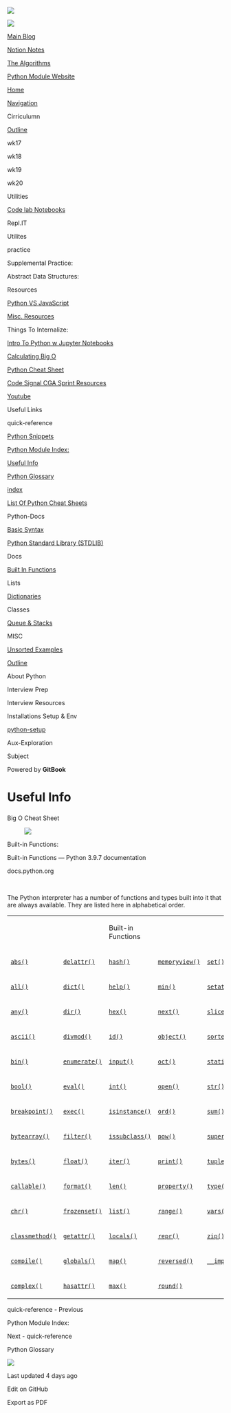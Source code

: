 <a href="../index.html" class="link-a079aa82--primary-53a25e66--logoLink-10d08504"></a>

<img src="https://gblobscdn.gitbook.com/spaces%2F-Mij72ebV4OjqJvBacMy%2Favatar-rectangle-1630798188535.png?alt=media" class="image-67b14f24--logo-35ac2404--small-5fbe8ad7" />

<a href="../index.html" class="link-a079aa82--primary-53a25e66--logoLink-10d08504"></a>

<img src="https://gblobscdn.gitbook.com/spaces%2F-Mij72ebV4OjqJvBacMy%2Favatar-rectangle-1630798188535.png?alt=media" class="image-67b14f24--logo-35ac2404--medium-5fbe8af6" />

<a href="https://bgoonz-blog.netlify.app/#gsc.tab=0" class="button-36063075--medium-6e2a217a--button-195c575e--linkButton-67c61496--links-282dde1f"><span class="text-4505230f--UIH400-4e41e82a--textContentFamily-49a318e1--text-8ee2c8b2"><span class="text-4505230f--UIH400-4e41e82a--textContentFamily-49a318e1">Main Blog</span></span></a>

<a href="https://www.notion.so/webdevhub42/Python-Data-Structures-Unit-1da9a5d55db844f4b62aff6fd2b4d1ce" class="button-36063075--medium-6e2a217a--button-195c575e--linkButton-67c61496--links-282dde1f"><span class="text-4505230f--UIH400-4e41e82a--textContentFamily-49a318e1--text-8ee2c8b2"><span class="text-4505230f--UIH400-4e41e82a--textContentFamily-49a318e1">Notion Notes</span></span></a>

<a href="https://bgoonz-branch-the-algos.vercel.app/" class="button-36063075--medium-6e2a217a--button-195c575e--linkButton-67c61496--links-282dde1f"><span class="text-4505230f--UIH400-4e41e82a--textContentFamily-49a318e1--text-8ee2c8b2"><span class="text-4505230f--UIH400-4e41e82a--textContentFamily-49a318e1">The Algorithms</span></span></a>

<a href="https://thealgorithms.netlify.app/#" class="button-36063075--medium-6e2a217a--button-195c575e--linkButton-67c61496--links-282dde1f"><span class="text-4505230f--UIH400-4e41e82a--textContentFamily-49a318e1--text-8ee2c8b2"><span class="text-4505230f--UIH400-4e41e82a--textContentFamily-49a318e1">Python Module Website</span></span></a>

<a href="../index.html" class="navButton-94f2579c--navButtonClickable-161b88ca"><span class="text-4505230f--UIH300-2063425d--textContentFamily-49a318e1--navButtonLabel-14a4968f">Home</span></a>

<a href="../navigation.html" class="navButton-94f2579c--navButtonClickable-161b88ca"><span class="text-4505230f--UIH300-2063425d--textContentFamily-49a318e1--navButtonLabel-14a4968f">Navigation</span></a>

<span class="text-4505230f--UIH300-2063425d--textContentFamily-49a318e1--navButtonLabel-14a4968f"><span class="text-4505230f--InfoH200-3a8a7a86--textContentFamily-49a318e1">Cirriculumn</span></span>

<a href="../cirriculumn/untitled.html" class="navButton-94f2579c--navButtonClickable-161b88ca"><span class="text-4505230f--UIH300-2063425d--textContentFamily-49a318e1--navButtonLabel-14a4968f">Outline</span></a>

<span class="text-4505230f--UIH300-2063425d--textContentFamily-49a318e1--navButtonLabel-14a4968f">wk17</span>

<span class="text-4505230f--UIH300-2063425d--textContentFamily-49a318e1--navButtonLabel-14a4968f">wk18</span>

<span class="text-4505230f--UIH300-2063425d--textContentFamily-49a318e1--navButtonLabel-14a4968f">wk19</span>

<span class="text-4505230f--UIH300-2063425d--textContentFamily-49a318e1--navButtonLabel-14a4968f">wk20</span>

<span class="text-4505230f--UIH300-2063425d--textContentFamily-49a318e1--navButtonLabel-14a4968f"><span class="text-4505230f--InfoH200-3a8a7a86--textContentFamily-49a318e1">Utilities</span></span>

<a href="../utilities/code-lab-notebooks.html" class="navButton-94f2579c--navButtonClickable-161b88ca"><span class="text-4505230f--UIH300-2063425d--textContentFamily-49a318e1--navButtonLabel-14a4968f">Code lab Notebooks</span></a>

<span class="text-4505230f--UIH300-2063425d--textContentFamily-49a318e1--navButtonLabel-14a4968f">Repl.IT</span>

<span class="text-4505230f--UIH300-2063425d--textContentFamily-49a318e1--navButtonLabel-14a4968f">Utilites</span>

<span class="text-4505230f--UIH300-2063425d--textContentFamily-49a318e1--navButtonLabel-14a4968f"><span class="text-4505230f--InfoH200-3a8a7a86--textContentFamily-49a318e1">practice</span></span>

<span class="text-4505230f--UIH300-2063425d--textContentFamily-49a318e1--navButtonLabel-14a4968f">Supplemental Practice:</span>

<span class="text-4505230f--UIH300-2063425d--textContentFamily-49a318e1--navButtonLabel-14a4968f">Abstract Data Structures:</span>

<span class="text-4505230f--UIH300-2063425d--textContentFamily-49a318e1--navButtonLabel-14a4968f"><span class="text-4505230f--InfoH200-3a8a7a86--textContentFamily-49a318e1">Resources</span></span>

<a href="../resources/python-vs-javascript.html" class="navButton-94f2579c--navButtonClickable-161b88ca"><span class="text-4505230f--UIH300-2063425d--textContentFamily-49a318e1--navButtonLabel-14a4968f">Python VS JavaScript</span></a>

<a href="../resources/untitled-1.html" class="navButton-94f2579c--navButtonClickable-161b88ca"><span class="text-4505230f--UIH300-2063425d--textContentFamily-49a318e1--navButtonLabel-14a4968f">Misc. Resources</span></a>

<span class="text-4505230f--UIH300-2063425d--textContentFamily-49a318e1--navButtonLabel-14a4968f">Things To Internalize:</span>

<a href="../resources/intro-to-python-w-jupyter-notebooks.html" class="navButton-94f2579c--navButtonClickable-161b88ca"><span class="text-4505230f--UIH300-2063425d--textContentFamily-49a318e1--navButtonLabel-14a4968f">Intro To Python w Jupyter Notebooks</span></a>

<a href="../resources/calculating-big-o.html" class="navButton-94f2579c--navButtonClickable-161b88ca"><span class="text-4505230f--UIH300-2063425d--textContentFamily-49a318e1--navButtonLabel-14a4968f">Calculating Big O</span></a>

<a href="../resources/python-cheat-sheet.html" class="navButton-94f2579c--navButtonClickable-161b88ca"><span class="text-4505230f--UIH300-2063425d--textContentFamily-49a318e1--navButtonLabel-14a4968f">Python Cheat Sheet</span></a>

<a href="../resources/code-signal-cga-sprint-resources.html" class="navButton-94f2579c--navButtonClickable-161b88ca"><span class="text-4505230f--UIH300-2063425d--textContentFamily-49a318e1--navButtonLabel-14a4968f">Code Signal CGA Sprint Resources</span></a>

<a href="../resources/youtube.html" class="navButton-94f2579c--navButtonClickable-161b88ca"><span class="text-4505230f--UIH300-2063425d--textContentFamily-49a318e1--navButtonLabel-14a4968f">Youtube</span></a>

<span class="text-4505230f--UIH300-2063425d--textContentFamily-49a318e1--navButtonLabel-14a4968f">Useful Links</span>

<span class="text-4505230f--UIH300-2063425d--textContentFamily-49a318e1--navButtonLabel-14a4968f"><span class="text-4505230f--InfoH200-3a8a7a86--textContentFamily-49a318e1">quick-reference</span></span>

<a href="../misc/untitled/python-snippets.html" class="navButton-94f2579c--navButtonClickable-161b88ca"><span class="text-4505230f--UIH300-2063425d--textContentFamily-49a318e1--navButtonLabel-14a4968f">Python Snippets</span></a>

<a href="python-module-index.html" class="navButton-94f2579c--navButtonClickable-161b88ca"><span class="text-4505230f--UIH300-2063425d--textContentFamily-49a318e1--navButtonLabel-14a4968f">Python Module Index:</span></a>

<a href="untitled.html" class="navButton-94f2579c--navButtonClickable-161b88ca--navButtonOpened-6a88552e"><span class="text-4505230f--UIH300-2063425d--textContentFamily-49a318e1--navButtonLabel-14a4968f">Useful Info</span></a>

<a href="python-glossary.html" class="navButton-94f2579c--navButtonClickable-161b88ca"><span class="text-4505230f--UIH300-2063425d--textContentFamily-49a318e1--navButtonLabel-14a4968f">Python Glossary</span></a>

<a href="untitled-1.html" class="navButton-94f2579c--navButtonClickable-161b88ca"><span class="text-4505230f--UIH300-2063425d--textContentFamily-49a318e1--navButtonLabel-14a4968f">index</span></a>

<a href="../bash-commands.html" class="navButton-94f2579c--navButtonClickable-161b88ca"><span class="text-4505230f--UIH300-2063425d--textContentFamily-49a318e1--navButtonLabel-14a4968f">List Of Python Cheat Sheets</span></a>

<span class="text-4505230f--UIH300-2063425d--textContentFamily-49a318e1--navButtonLabel-14a4968f"><span class="text-4505230f--InfoH200-3a8a7a86--textContentFamily-49a318e1">Python-Docs</span></span>

<a href="../stdlib/basic-syntax.html" class="navButton-94f2579c--navButtonClickable-161b88ca"><span class="text-4505230f--UIH300-2063425d--textContentFamily-49a318e1--navButtonLabel-14a4968f">Basic Syntax</span></a>

<a href="../stdlib/python-standard-library-stdlib.html" class="navButton-94f2579c--navButtonClickable-161b88ca"><span class="text-4505230f--UIH300-2063425d--textContentFamily-49a318e1--navButtonLabel-14a4968f">Python Standard Library (STDLIB)</span></a>

<span class="text-4505230f--UIH300-2063425d--textContentFamily-49a318e1--navButtonLabel-14a4968f">Docs</span>

<a href="../stdlib/built-in-functions.html" class="navButton-94f2579c--navButtonClickable-161b88ca"><span class="text-4505230f--UIH300-2063425d--textContentFamily-49a318e1--navButtonLabel-14a4968f">Built In Functions</span></a>

<span class="text-4505230f--UIH300-2063425d--textContentFamily-49a318e1--navButtonLabel-14a4968f">Lists</span>

<a href="../stdlib/dictionaries.html" class="navButton-94f2579c--navButtonClickable-161b88ca"><span class="text-4505230f--UIH300-2063425d--textContentFamily-49a318e1--navButtonLabel-14a4968f">Dictionaries</span></a>

<span class="text-4505230f--UIH300-2063425d--textContentFamily-49a318e1--navButtonLabel-14a4968f">Classes</span>

<a href="../stdlib/queue-and-stacks.html" class="navButton-94f2579c--navButtonClickable-161b88ca"><span class="text-4505230f--UIH300-2063425d--textContentFamily-49a318e1--navButtonLabel-14a4968f">Queue &amp; Stacks</span></a>

<span class="text-4505230f--UIH300-2063425d--textContentFamily-49a318e1--navButtonLabel-14a4968f"><span class="text-4505230f--InfoH200-3a8a7a86--textContentFamily-49a318e1">MISC</span></span>

<a href="../interview-prep/interview-resources/unsorted-examples.html" class="navButton-94f2579c--navButtonClickable-161b88ca"><span class="text-4505230f--UIH300-2063425d--textContentFamily-49a318e1--navButtonLabel-14a4968f">Unsorted Examples</span></a>

<a href="../misc/outline.html" class="navButton-94f2579c--navButtonClickable-161b88ca"><span class="text-4505230f--UIH300-2063425d--textContentFamily-49a318e1--navButtonLabel-14a4968f">Outline</span></a>

<span class="text-4505230f--UIH300-2063425d--textContentFamily-49a318e1--navButtonLabel-14a4968f">About Python</span>

<span class="text-4505230f--UIH300-2063425d--textContentFamily-49a318e1--navButtonLabel-14a4968f"><span class="text-4505230f--InfoH200-3a8a7a86--textContentFamily-49a318e1">Interview Prep</span></span>

<span class="text-4505230f--UIH300-2063425d--textContentFamily-49a318e1--navButtonLabel-14a4968f">Interview Resources</span>

<span class="text-4505230f--UIH300-2063425d--textContentFamily-49a318e1--navButtonLabel-14a4968f"><span class="text-4505230f--InfoH200-3a8a7a86--textContentFamily-49a318e1">Installations Setup & Env</span></span>

<a href="../installations-setup-and-env/untitled.html" class="navButton-94f2579c--navButtonClickable-161b88ca"><span class="text-4505230f--UIH300-2063425d--textContentFamily-49a318e1--navButtonLabel-14a4968f">python-setup</span></a>

<span class="text-4505230f--UIH300-2063425d--textContentFamily-49a318e1--navButtonLabel-14a4968f"><span class="text-4505230f--InfoH200-3a8a7a86--textContentFamily-49a318e1">Aux-Exploration</span></span>

<span class="text-4505230f--UIH300-2063425d--textContentFamily-49a318e1--navButtonLabel-14a4968f">Subject</span>

<a href="https://www.gitbook.com/?utm_source=content&amp;utm_medium=trademark&amp;utm_campaign=bgoonz42" class="reset-3c756112--trademark-a8da4b94"></a>

<span class="text-4505230f--TextH200-a3425406--textUIFamily-5ebd8e40">Powered by **GitBook**</span>

# <span class="text-4505230f--DisplayH900-bfb998fa--textContentFamily-49a318e1">Useful Info</span>

<span class="text-4505230f--UIH300-2063425d--textUIFamily-5ebd8e40--text-8ee2c8b2"></span>

<span class="text-4505230f--UIH300-2063425d--textUIFamily-5ebd8e40--text-8ee2c8b2"></span>

###

<span class="text-4505230f--HeadingH400-686c0942--textContentFamily-49a318e1"><span data-key="4cc02b8c8b274a10b31164df376338f0"><span data-offset-key="4cc02b8c8b274a10b31164df376338f0:0">Big O Cheat Sheet</span></span></span>

<figure><img src="https://gblobscdn.gitbook.com/assets%2F-Mij72ebV4OjqJvBacMy%2Fsync%2F12c9109c97517ee1cdf4ad29744c8a5fe596ae4d.png?alt=media" class="image-52799b3c" /></figure>

<span class="text-4505230f--HeadingH700-04e1a2a3--textContentFamily-49a318e1"><span data-key="c6dba25f9c3148368aea2a9cfef68f58"><span data-offset-key="c6dba25f9c3148368aea2a9cfef68f58:0">Built-in Functions:</span></span></span>

<a href="https://docs.python.org/3/library/functions.html#dir" class="reset-3c756112--card-6570f064--whiteCard-fff091a4--embedLink-55aeec7a"></a>

<span class="text-4505230f--UIH400-4e41e82a--textContentFamily-49a318e1">Built-in Functions — Python 3.9.7 documentation</span>

<span class="text-4505230f--TextH200-a3425406--textContentFamily-49a318e1">docs.python.org</span>

<span class="text-4505230f--TextH400-3033861f--textContentFamily-49a318e1"><span data-key="b1aef77dae3f44c4bc2959f8093b101e"><span data-offset-key="b1aef77dae3f44c4bc2959f8093b101e:0"><span data-slate-zero-width="n">​</span></span></span></span>

<span class="text-4505230f--TextH400-3033861f--textContentFamily-49a318e1"><span data-key="f693ebdb32564838aa88e555ce1fdc1a"><span data-offset-key="f693ebdb32564838aa88e555ce1fdc1a:0">The Python interpreter has a number of functions and types built into it that are always available. They are listed here in alphabetical order.</span></span></span>

<table><colgroup><col style="width: 20%" /><col style="width: 20%" /><col style="width: 20%" /><col style="width: 20%" /><col style="width: 20%" /></colgroup><tbody><tr class="odd"><td style="text-align: left;"><p><span class="text-4505230f--UIH400-4e41e82a--textContentFamily-49a318e1"><span data-key="5d6e7414edf643be9247e29c54487c1d"><span data-offset-key="5d6e7414edf643be9247e29c54487c1d:0"><span data-slate-zero-width="n">​</span></span></span></span></p></td><td style="text-align: left;"><p><span class="text-4505230f--UIH400-4e41e82a--textContentFamily-49a318e1"><span data-key="1e7be089b13d45ed9b49cae4d3dd65a9"><span data-offset-key="1e7be089b13d45ed9b49cae4d3dd65a9:0"><span data-slate-zero-width="n">​</span></span></span></span></p></td><td style="text-align: left;"><p><span class="text-4505230f--UIH400-4e41e82a--textContentFamily-49a318e1"><span data-key="965234324d9e407bab7cd47ae55d7cd4"><span data-offset-key="965234324d9e407bab7cd47ae55d7cd4:0">Built-in Functions</span></span></span></p></td><td style="text-align: left;"><p><span class="text-4505230f--UIH400-4e41e82a--textContentFamily-49a318e1"><span data-key="6bd6f32b9eb44e7da5f58a148be8ff33"><span data-offset-key="6bd6f32b9eb44e7da5f58a148be8ff33:0"><span data-slate-zero-width="n">​</span></span></span></span></p></td><td style="text-align: left;"><p><span class="text-4505230f--UIH400-4e41e82a--textContentFamily-49a318e1"><span data-key="63c0f1ac9b3647c19287ab673b46af08"><span data-offset-key="63c0f1ac9b3647c19287ab673b46af08:0"><span data-slate-zero-width="n">​</span></span></span></span></p></td></tr><tr class="even"><td style="text-align: left;"><p><span class="text-4505230f--TextH400-3033861f--textContentFamily-49a318e1"><span data-key="4716ae7e163f4f4e841223fbdcb2b26d"><span data-offset-key="4716ae7e163f4f4e841223fbdcb2b26d:0"><span data-slate-zero-width="z">​</span></span></span><a href="https://docs.python.org/3/library/functions.html#abs" class="link-a079aa82--primary-53a25e66--link-faf6c434"><span data-key="a1809224cc0f435bb3c4fa2652cc0c43"><span data-offset-key="a1809224cc0f435bb3c4fa2652cc0c43:0"><code class="code-0458e21e" spellcheck="false" data-slate-leaf="true">abs()</code></span></span></a><span data-key="0ac12534f1e14acdaff98e22845f9752"><span data-offset-key="0ac12534f1e14acdaff98e22845f9752:0"><span data-slate-zero-width="z">​</span></span></span></span></p></td><td style="text-align: left;"><p><span class="text-4505230f--TextH400-3033861f--textContentFamily-49a318e1"><span data-key="c76d5e231d984a27978fd3e07ce86032"><span data-offset-key="c76d5e231d984a27978fd3e07ce86032:0"><span data-slate-zero-width="z">​</span></span></span><a href="https://docs.python.org/3/library/functions.html#delattr" class="link-a079aa82--primary-53a25e66--link-faf6c434"><span data-key="e66bd00a632e4eeda1ff843f3ad07220"><span data-offset-key="e66bd00a632e4eeda1ff843f3ad07220:0"><code class="code-0458e21e" spellcheck="false" data-slate-leaf="true">delattr()</code></span></span></a><span data-key="031b4153a8404376bb2269bec62dbdd2"><span data-offset-key="031b4153a8404376bb2269bec62dbdd2:0"><span data-slate-zero-width="z">​</span></span></span></span></p></td><td style="text-align: left;"><p><span class="text-4505230f--TextH400-3033861f--textContentFamily-49a318e1"><span data-key="443ae95c46a24cecac1e695167cf739b"><span data-offset-key="443ae95c46a24cecac1e695167cf739b:0"><span data-slate-zero-width="z">​</span></span></span><a href="https://docs.python.org/3/library/functions.html#hash" class="link-a079aa82--primary-53a25e66--link-faf6c434"><span data-key="d58b0daa4c3f4b6dbd852100d9ed3080"><span data-offset-key="d58b0daa4c3f4b6dbd852100d9ed3080:0"><code class="code-0458e21e" spellcheck="false" data-slate-leaf="true">hash()</code></span></span></a><span data-key="6314ed82a39843e08abbf9b2e3582c21"><span data-offset-key="6314ed82a39843e08abbf9b2e3582c21:0"><span data-slate-zero-width="z">​</span></span></span></span></p></td><td style="text-align: left;"><p><span class="text-4505230f--TextH400-3033861f--textContentFamily-49a318e1"><span data-key="7020d8e8540e48ffa329852eecc329ff"><span data-offset-key="7020d8e8540e48ffa329852eecc329ff:0"><span data-slate-zero-width="z">​</span></span></span><a href="https://docs.python.org/3/library/functions.html#func-memoryview" class="link-a079aa82--primary-53a25e66--link-faf6c434"><span data-key="f7dbb6b07ef94c8c9e1d50ae0c741ce8"><span data-offset-key="f7dbb6b07ef94c8c9e1d50ae0c741ce8:0"><code class="code-0458e21e" spellcheck="false" data-slate-leaf="true">memoryview()</code></span></span></a><span data-key="deb98065475f4ad890e653733cbef77f"><span data-offset-key="deb98065475f4ad890e653733cbef77f:0"><span data-slate-zero-width="z">​</span></span></span></span></p></td><td style="text-align: left;"><p><span class="text-4505230f--TextH400-3033861f--textContentFamily-49a318e1"><span data-key="b5496e0c15c84505bb2954ab6c87acd7"><span data-offset-key="b5496e0c15c84505bb2954ab6c87acd7:0"><span data-slate-zero-width="z">​</span></span></span><a href="https://docs.python.org/3/library/functions.html#func-set" class="link-a079aa82--primary-53a25e66--link-faf6c434"><span data-key="ae521dde00bb4a9785294c03f690093d"><span data-offset-key="ae521dde00bb4a9785294c03f690093d:0"><code class="code-0458e21e" spellcheck="false" data-slate-leaf="true">set()</code></span></span></a><span data-key="ef15938faefd4ca182160e6533d43872"><span data-offset-key="ef15938faefd4ca182160e6533d43872:0"><span data-slate-zero-width="z">​</span></span></span></span></p></td></tr><tr class="odd"><td style="text-align: left;"><p><span class="text-4505230f--TextH400-3033861f--textContentFamily-49a318e1"><span data-key="fe708aca2a4e457a956bdeafabbce78f"><span data-offset-key="fe708aca2a4e457a956bdeafabbce78f:0"><span data-slate-zero-width="z">​</span></span></span><a href="https://docs.python.org/3/library/functions.html#all" class="link-a079aa82--primary-53a25e66--link-faf6c434"><span data-key="f7f66f5db4874d8abf6258a4ae68de4b"><span data-offset-key="f7f66f5db4874d8abf6258a4ae68de4b:0"><code class="code-0458e21e" spellcheck="false" data-slate-leaf="true">all()</code></span></span></a><span data-key="7cfe319582474cad88948f501d94c062"><span data-offset-key="7cfe319582474cad88948f501d94c062:0"><span data-slate-zero-width="z">​</span></span></span></span></p></td><td style="text-align: left;"><p><span class="text-4505230f--TextH400-3033861f--textContentFamily-49a318e1"><span data-key="88cfcdfb311441418f9feca6c558f4a3"><span data-offset-key="88cfcdfb311441418f9feca6c558f4a3:0"><span data-slate-zero-width="z">​</span></span></span><a href="https://docs.python.org/3/library/functions.html#func-dict" class="link-a079aa82--primary-53a25e66--link-faf6c434"><span data-key="10b1e795ca1d4850ad0559281f32a9d7"><span data-offset-key="10b1e795ca1d4850ad0559281f32a9d7:0"><code class="code-0458e21e" spellcheck="false" data-slate-leaf="true">dict()</code></span></span></a><span data-key="53155c6727a24c918c086508410360f8"><span data-offset-key="53155c6727a24c918c086508410360f8:0"><span data-slate-zero-width="z">​</span></span></span></span></p></td><td style="text-align: left;"><p><span class="text-4505230f--TextH400-3033861f--textContentFamily-49a318e1"><span data-key="4e6bc5313f314ae5a54b6622807a33a4"><span data-offset-key="4e6bc5313f314ae5a54b6622807a33a4:0"><span data-slate-zero-width="z">​</span></span></span><a href="https://docs.python.org/3/library/functions.html#help" class="link-a079aa82--primary-53a25e66--link-faf6c434"><span data-key="021f6d7dd30f4f9692fc6f260e8eda90"><span data-offset-key="021f6d7dd30f4f9692fc6f260e8eda90:0"><code class="code-0458e21e" spellcheck="false" data-slate-leaf="true">help()</code></span></span></a><span data-key="75cfb49cdddb4f1eb9ef81b0529aa254"><span data-offset-key="75cfb49cdddb4f1eb9ef81b0529aa254:0"><span data-slate-zero-width="z">​</span></span></span></span></p></td><td style="text-align: left;"><p><span class="text-4505230f--TextH400-3033861f--textContentFamily-49a318e1"><span data-key="ec22ef23a17c455780d04395ea627037"><span data-offset-key="ec22ef23a17c455780d04395ea627037:0"><span data-slate-zero-width="z">​</span></span></span><a href="https://docs.python.org/3/library/functions.html#min" class="link-a079aa82--primary-53a25e66--link-faf6c434"><span data-key="0e63d7cb698a4507b136647df8ac0e69"><span data-offset-key="0e63d7cb698a4507b136647df8ac0e69:0"><code class="code-0458e21e" spellcheck="false" data-slate-leaf="true">min()</code></span></span></a><span data-key="b397a70621cd4e14b767368b11db1d9b"><span data-offset-key="b397a70621cd4e14b767368b11db1d9b:0"><span data-slate-zero-width="z">​</span></span></span></span></p></td><td style="text-align: left;"><p><span class="text-4505230f--TextH400-3033861f--textContentFamily-49a318e1"><span data-key="d29dc958263e41f7a228d4d1ffe86401"><span data-offset-key="d29dc958263e41f7a228d4d1ffe86401:0"><span data-slate-zero-width="z">​</span></span></span><a href="https://docs.python.org/3/library/functions.html#setattr" class="link-a079aa82--primary-53a25e66--link-faf6c434"><span data-key="165fc80d583847818ddbe0164c8a916d"><span data-offset-key="165fc80d583847818ddbe0164c8a916d:0"><code class="code-0458e21e" spellcheck="false" data-slate-leaf="true">setattr()</code></span></span></a><span data-key="ff8650381c424e988dc1edb737d7f108"><span data-offset-key="ff8650381c424e988dc1edb737d7f108:0"><span data-slate-zero-width="z">​</span></span></span></span></p></td></tr><tr class="even"><td style="text-align: left;"><p><span class="text-4505230f--TextH400-3033861f--textContentFamily-49a318e1"><span data-key="f03d79a067494ba880ea32489c9b888b"><span data-offset-key="f03d79a067494ba880ea32489c9b888b:0"><span data-slate-zero-width="z">​</span></span></span><a href="https://docs.python.org/3/library/functions.html#any" class="link-a079aa82--primary-53a25e66--link-faf6c434"><span data-key="2fa1686cd322463bba0819926bf59f25"><span data-offset-key="2fa1686cd322463bba0819926bf59f25:0"><code class="code-0458e21e" spellcheck="false" data-slate-leaf="true">any()</code></span></span></a><span data-key="61dd4471bb6f4697bb3eb86e061a9ffd"><span data-offset-key="61dd4471bb6f4697bb3eb86e061a9ffd:0"><span data-slate-zero-width="z">​</span></span></span></span></p></td><td style="text-align: left;"><p><span class="text-4505230f--TextH400-3033861f--textContentFamily-49a318e1"><span data-key="d82fe84049584f38b67caf583e7f7a22"><span data-offset-key="d82fe84049584f38b67caf583e7f7a22:0"><span data-slate-zero-width="z">​</span></span></span><a href="https://docs.python.org/3/library/functions.html#dir" class="link-a079aa82--primary-53a25e66--link-faf6c434"><span data-key="da80804734d34699bfad714ff44d5a17"><span data-offset-key="da80804734d34699bfad714ff44d5a17:0"><code class="code-0458e21e" spellcheck="false" data-slate-leaf="true">dir()</code></span></span></a><span data-key="1e7bf71110684201aa9dc2db678de6e7"><span data-offset-key="1e7bf71110684201aa9dc2db678de6e7:0"><span data-slate-zero-width="z">​</span></span></span></span></p></td><td style="text-align: left;"><p><span class="text-4505230f--TextH400-3033861f--textContentFamily-49a318e1"><span data-key="abd0c6336484499c9d0104d8fded68ec"><span data-offset-key="abd0c6336484499c9d0104d8fded68ec:0"><span data-slate-zero-width="z">​</span></span></span><a href="https://docs.python.org/3/library/functions.html#hex" class="link-a079aa82--primary-53a25e66--link-faf6c434"><span data-key="d8356592488d4a95842bc30fb9cb026f"><span data-offset-key="d8356592488d4a95842bc30fb9cb026f:0"><code class="code-0458e21e" spellcheck="false" data-slate-leaf="true">hex()</code></span></span></a><span data-key="c3447d2e63674bfb84b4ecae106dd80e"><span data-offset-key="c3447d2e63674bfb84b4ecae106dd80e:0"><span data-slate-zero-width="z">​</span></span></span></span></p></td><td style="text-align: left;"><p><span class="text-4505230f--TextH400-3033861f--textContentFamily-49a318e1"><span data-key="28f798f593a3483cba29212149821297"><span data-offset-key="28f798f593a3483cba29212149821297:0"><span data-slate-zero-width="z">​</span></span></span><a href="https://docs.python.org/3/library/functions.html#next" class="link-a079aa82--primary-53a25e66--link-faf6c434"><span data-key="7b83ffff16ef4fd9a791ef8e6e5dbdda"><span data-offset-key="7b83ffff16ef4fd9a791ef8e6e5dbdda:0"><code class="code-0458e21e" spellcheck="false" data-slate-leaf="true">next()</code></span></span></a><span data-key="81a7a2a8b3b545c2a053f4d52663550e"><span data-offset-key="81a7a2a8b3b545c2a053f4d52663550e:0"><span data-slate-zero-width="z">​</span></span></span></span></p></td><td style="text-align: left;"><p><span class="text-4505230f--TextH400-3033861f--textContentFamily-49a318e1"><span data-key="3aafa32bb3fb4300b609bae0d6f8d935"><span data-offset-key="3aafa32bb3fb4300b609bae0d6f8d935:0"><span data-slate-zero-width="z">​</span></span></span><a href="https://docs.python.org/3/library/functions.html#slice" class="link-a079aa82--primary-53a25e66--link-faf6c434"><span data-key="cee3bc6701e2456383edbad53e8ed684"><span data-offset-key="cee3bc6701e2456383edbad53e8ed684:0"><code class="code-0458e21e" spellcheck="false" data-slate-leaf="true">slice()</code></span></span></a><span data-key="7b0f3854050f4c24a30cb5233565f2c1"><span data-offset-key="7b0f3854050f4c24a30cb5233565f2c1:0"><span data-slate-zero-width="z">​</span></span></span></span></p></td></tr><tr class="odd"><td style="text-align: left;"><p><span class="text-4505230f--TextH400-3033861f--textContentFamily-49a318e1"><span data-key="4ed822c64b29476b8cad283bf02ab2b4"><span data-offset-key="4ed822c64b29476b8cad283bf02ab2b4:0"><span data-slate-zero-width="z">​</span></span></span><a href="https://docs.python.org/3/library/functions.html#ascii" class="link-a079aa82--primary-53a25e66--link-faf6c434"><span data-key="7be56783b2fa44f78f2f2d8b2557b84c"><span data-offset-key="7be56783b2fa44f78f2f2d8b2557b84c:0"><code class="code-0458e21e" spellcheck="false" data-slate-leaf="true">ascii()</code></span></span></a><span data-key="55b196af778d4824bfb30e85b04152b7"><span data-offset-key="55b196af778d4824bfb30e85b04152b7:0"><span data-slate-zero-width="z">​</span></span></span></span></p></td><td style="text-align: left;"><p><span class="text-4505230f--TextH400-3033861f--textContentFamily-49a318e1"><span data-key="149726589fac40c5a55dfa1a68cbe18b"><span data-offset-key="149726589fac40c5a55dfa1a68cbe18b:0"><span data-slate-zero-width="z">​</span></span></span><a href="https://docs.python.org/3/library/functions.html#divmod" class="link-a079aa82--primary-53a25e66--link-faf6c434"><span data-key="f497c82ebc1c4e008f6e8d5d0903876d"><span data-offset-key="f497c82ebc1c4e008f6e8d5d0903876d:0"><code class="code-0458e21e" spellcheck="false" data-slate-leaf="true">divmod()</code></span></span></a><span data-key="a22ffe7223c04593a87bf0b8b1f89dec"><span data-offset-key="a22ffe7223c04593a87bf0b8b1f89dec:0"><span data-slate-zero-width="z">​</span></span></span></span></p></td><td style="text-align: left;"><p><span class="text-4505230f--TextH400-3033861f--textContentFamily-49a318e1"><span data-key="8c832eb15d4240a19642440e71281943"><span data-offset-key="8c832eb15d4240a19642440e71281943:0"><span data-slate-zero-width="z">​</span></span></span><a href="https://docs.python.org/3/library/functions.html#id" class="link-a079aa82--primary-53a25e66--link-faf6c434"><span data-key="fc41d016f51c4a2c9e5d128d2e946f42"><span data-offset-key="fc41d016f51c4a2c9e5d128d2e946f42:0"><code class="code-0458e21e" spellcheck="false" data-slate-leaf="true">id()</code></span></span></a><span data-key="e31bd0a824b240ec9904043ce28d020d"><span data-offset-key="e31bd0a824b240ec9904043ce28d020d:0"><span data-slate-zero-width="z">​</span></span></span></span></p></td><td style="text-align: left;"><p><span class="text-4505230f--TextH400-3033861f--textContentFamily-49a318e1"><span data-key="5ca61aa916b44441bede1e3aab23e00b"><span data-offset-key="5ca61aa916b44441bede1e3aab23e00b:0"><span data-slate-zero-width="z">​</span></span></span><a href="https://docs.python.org/3/library/functions.html#object" class="link-a079aa82--primary-53a25e66--link-faf6c434"><span data-key="02a59d63bee54b388eeca1e5621953b9"><span data-offset-key="02a59d63bee54b388eeca1e5621953b9:0"><code class="code-0458e21e" spellcheck="false" data-slate-leaf="true">object()</code></span></span></a><span data-key="814ef34b3e0b41caa1170089311d24b3"><span data-offset-key="814ef34b3e0b41caa1170089311d24b3:0"><span data-slate-zero-width="z">​</span></span></span></span></p></td><td style="text-align: left;"><p><span class="text-4505230f--TextH400-3033861f--textContentFamily-49a318e1"><span data-key="a6fdd8db312d45599044379a0930d9cb"><span data-offset-key="a6fdd8db312d45599044379a0930d9cb:0"><span data-slate-zero-width="z">​</span></span></span><a href="https://docs.python.org/3/library/functions.html#sorted" class="link-a079aa82--primary-53a25e66--link-faf6c434"><span data-key="fd50393ec5e04798b0c68e1e6d1276df"><span data-offset-key="fd50393ec5e04798b0c68e1e6d1276df:0"><code class="code-0458e21e" spellcheck="false" data-slate-leaf="true">sorted()</code></span></span></a><span data-key="f0d300a268b44c09bfeb403001fa47c7"><span data-offset-key="f0d300a268b44c09bfeb403001fa47c7:0"><span data-slate-zero-width="z">​</span></span></span></span></p></td></tr><tr class="even"><td style="text-align: left;"><p><span class="text-4505230f--TextH400-3033861f--textContentFamily-49a318e1"><span data-key="4bf731b0a877480fb1902b62c6707a0c"><span data-offset-key="4bf731b0a877480fb1902b62c6707a0c:0"><span data-slate-zero-width="z">​</span></span></span><a href="https://docs.python.org/3/library/functions.html#bin" class="link-a079aa82--primary-53a25e66--link-faf6c434"><span data-key="b1ec82c089c644ffbd6e6a1bbb588f3d"><span data-offset-key="b1ec82c089c644ffbd6e6a1bbb588f3d:0"><code class="code-0458e21e" spellcheck="false" data-slate-leaf="true">bin()</code></span></span></a><span data-key="876e93c82db14a198f7f9c279c0879dc"><span data-offset-key="876e93c82db14a198f7f9c279c0879dc:0"><span data-slate-zero-width="z">​</span></span></span></span></p></td><td style="text-align: left;"><p><span class="text-4505230f--TextH400-3033861f--textContentFamily-49a318e1"><span data-key="40ae305b2bd948d2927f19cf59bd5620"><span data-offset-key="40ae305b2bd948d2927f19cf59bd5620:0"><span data-slate-zero-width="z">​</span></span></span><a href="https://docs.python.org/3/library/functions.html#enumerate" class="link-a079aa82--primary-53a25e66--link-faf6c434"><span data-key="232af4cfa60a4a1f9d575689d5ec7afc"><span data-offset-key="232af4cfa60a4a1f9d575689d5ec7afc:0"><code class="code-0458e21e" spellcheck="false" data-slate-leaf="true">enumerate()</code></span></span></a><span data-key="c8dfbf7f18ec4a37bfecace1d181d2f2"><span data-offset-key="c8dfbf7f18ec4a37bfecace1d181d2f2:0"><span data-slate-zero-width="z">​</span></span></span></span></p></td><td style="text-align: left;"><p><span class="text-4505230f--TextH400-3033861f--textContentFamily-49a318e1"><span data-key="74c548f9af364ae8b97604c3113c6553"><span data-offset-key="74c548f9af364ae8b97604c3113c6553:0"><span data-slate-zero-width="z">​</span></span></span><a href="https://docs.python.org/3/library/functions.html#input" class="link-a079aa82--primary-53a25e66--link-faf6c434"><span data-key="1c54b2a562484858bb6732e2575ad262"><span data-offset-key="1c54b2a562484858bb6732e2575ad262:0"><code class="code-0458e21e" spellcheck="false" data-slate-leaf="true">input()</code></span></span></a><span data-key="6cc879d5c7ec4c508b32de9ed7798b19"><span data-offset-key="6cc879d5c7ec4c508b32de9ed7798b19:0"><span data-slate-zero-width="z">​</span></span></span></span></p></td><td style="text-align: left;"><p><span class="text-4505230f--TextH400-3033861f--textContentFamily-49a318e1"><span data-key="b864de59bce34ba1a31180aa56dc74df"><span data-offset-key="b864de59bce34ba1a31180aa56dc74df:0"><span data-slate-zero-width="z">​</span></span></span><a href="https://docs.python.org/3/library/functions.html#oct" class="link-a079aa82--primary-53a25e66--link-faf6c434"><span data-key="c5412cdd3b434f51b6a71f12d1dcd0b8"><span data-offset-key="c5412cdd3b434f51b6a71f12d1dcd0b8:0"><code class="code-0458e21e" spellcheck="false" data-slate-leaf="true">oct()</code></span></span></a><span data-key="eb537d97ec264f4f9daf24a8c18861a5"><span data-offset-key="eb537d97ec264f4f9daf24a8c18861a5:0"><span data-slate-zero-width="z">​</span></span></span></span></p></td><td style="text-align: left;"><p><span class="text-4505230f--TextH400-3033861f--textContentFamily-49a318e1"><span data-key="4d21e21613b1494abe05a96bb263c76e"><span data-offset-key="4d21e21613b1494abe05a96bb263c76e:0"><span data-slate-zero-width="z">​</span></span></span><a href="https://docs.python.org/3/library/functions.html#staticmethod" class="link-a079aa82--primary-53a25e66--link-faf6c434"><span data-key="48e0868c532b42a180956fb282ac8e76"><span data-offset-key="48e0868c532b42a180956fb282ac8e76:0"><code class="code-0458e21e" spellcheck="false" data-slate-leaf="true">staticmethod()</code></span></span></a><span data-key="317b732eb6c24c8eb2af156e773fde72"><span data-offset-key="317b732eb6c24c8eb2af156e773fde72:0"><span data-slate-zero-width="z">​</span></span></span></span></p></td></tr><tr class="odd"><td style="text-align: left;"><p><span class="text-4505230f--TextH400-3033861f--textContentFamily-49a318e1"><span data-key="cbd4c1d52b394841b3cbe0bd9251c915"><span data-offset-key="cbd4c1d52b394841b3cbe0bd9251c915:0"><span data-slate-zero-width="z">​</span></span></span><a href="https://docs.python.org/3/library/functions.html#bool" class="link-a079aa82--primary-53a25e66--link-faf6c434"><span data-key="d3b3eee44bec488492257ee48bfdabd8"><span data-offset-key="d3b3eee44bec488492257ee48bfdabd8:0"><code class="code-0458e21e" spellcheck="false" data-slate-leaf="true">bool()</code></span></span></a><span data-key="f71b1be891814ece924e1c858b29d2f1"><span data-offset-key="f71b1be891814ece924e1c858b29d2f1:0"><span data-slate-zero-width="z">​</span></span></span></span></p></td><td style="text-align: left;"><p><span class="text-4505230f--TextH400-3033861f--textContentFamily-49a318e1"><span data-key="05e9214eecba4353b62e624caf12c8fa"><span data-offset-key="05e9214eecba4353b62e624caf12c8fa:0"><span data-slate-zero-width="z">​</span></span></span><a href="https://docs.python.org/3/library/functions.html#eval" class="link-a079aa82--primary-53a25e66--link-faf6c434"><span data-key="82fc4eb8562e4538a0f85f00721b2ae7"><span data-offset-key="82fc4eb8562e4538a0f85f00721b2ae7:0"><code class="code-0458e21e" spellcheck="false" data-slate-leaf="true">eval()</code></span></span></a><span data-key="a29bc2e2461f431ab1d85a5471885d57"><span data-offset-key="a29bc2e2461f431ab1d85a5471885d57:0"><span data-slate-zero-width="z">​</span></span></span></span></p></td><td style="text-align: left;"><p><span class="text-4505230f--TextH400-3033861f--textContentFamily-49a318e1"><span data-key="4ee9b6bf4d4e402681594aea37c22ad1"><span data-offset-key="4ee9b6bf4d4e402681594aea37c22ad1:0"><span data-slate-zero-width="z">​</span></span></span><a href="https://docs.python.org/3/library/functions.html#int" class="link-a079aa82--primary-53a25e66--link-faf6c434"><span data-key="8d8063d716884019abae5bf3ff28bb10"><span data-offset-key="8d8063d716884019abae5bf3ff28bb10:0"><code class="code-0458e21e" spellcheck="false" data-slate-leaf="true">int()</code></span></span></a><span data-key="fa701dcb0fee442bb992f05bc0b6bbc7"><span data-offset-key="fa701dcb0fee442bb992f05bc0b6bbc7:0"><span data-slate-zero-width="z">​</span></span></span></span></p></td><td style="text-align: left;"><p><span class="text-4505230f--TextH400-3033861f--textContentFamily-49a318e1"><span data-key="3a085adb9a134420a10390d64315f364"><span data-offset-key="3a085adb9a134420a10390d64315f364:0"><span data-slate-zero-width="z">​</span></span></span><a href="https://docs.python.org/3/library/functions.html#open" class="link-a079aa82--primary-53a25e66--link-faf6c434"><span data-key="6f0f2cdbb22945e1a9fd7919dc42a7ba"><span data-offset-key="6f0f2cdbb22945e1a9fd7919dc42a7ba:0"><code class="code-0458e21e" spellcheck="false" data-slate-leaf="true">open()</code></span></span></a><span data-key="46e9b1576d8b4a41b6ee0f30fced2f57"><span data-offset-key="46e9b1576d8b4a41b6ee0f30fced2f57:0"><span data-slate-zero-width="z">​</span></span></span></span></p></td><td style="text-align: left;"><p><span class="text-4505230f--TextH400-3033861f--textContentFamily-49a318e1"><span data-key="ae5cbca0999648a9b5d3492c4d578fc9"><span data-offset-key="ae5cbca0999648a9b5d3492c4d578fc9:0"><span data-slate-zero-width="z">​</span></span></span><a href="https://docs.python.org/3/library/functions.html#func-str" class="link-a079aa82--primary-53a25e66--link-faf6c434"><span data-key="f11e91d723974d2b9cc9987a9dd73594"><span data-offset-key="f11e91d723974d2b9cc9987a9dd73594:0"><code class="code-0458e21e" spellcheck="false" data-slate-leaf="true">str()</code></span></span></a><span data-key="60af9d1632174c5fada68f8a52996c9d"><span data-offset-key="60af9d1632174c5fada68f8a52996c9d:0"><span data-slate-zero-width="z">​</span></span></span></span></p></td></tr><tr class="even"><td style="text-align: left;"><p><span class="text-4505230f--TextH400-3033861f--textContentFamily-49a318e1"><span data-key="bc1ac027a0b64290a1a537b417ad9025"><span data-offset-key="bc1ac027a0b64290a1a537b417ad9025:0"><span data-slate-zero-width="z">​</span></span></span><a href="https://docs.python.org/3/library/functions.html#breakpoint" class="link-a079aa82--primary-53a25e66--link-faf6c434"><span data-key="55b95d4c4a6a4e61b4ee92169f9ee592"><span data-offset-key="55b95d4c4a6a4e61b4ee92169f9ee592:0"><code class="code-0458e21e" spellcheck="false" data-slate-leaf="true">breakpoint()</code></span></span></a><span data-key="d3a084c51d7345e2bbebe5252f7a3219"><span data-offset-key="d3a084c51d7345e2bbebe5252f7a3219:0"><span data-slate-zero-width="z">​</span></span></span></span></p></td><td style="text-align: left;"><p><span class="text-4505230f--TextH400-3033861f--textContentFamily-49a318e1"><span data-key="4d27ce10290a47a3a0d459c8a1afb35f"><span data-offset-key="4d27ce10290a47a3a0d459c8a1afb35f:0"><span data-slate-zero-width="z">​</span></span></span><a href="https://docs.python.org/3/library/functions.html#exec" class="link-a079aa82--primary-53a25e66--link-faf6c434"><span data-key="67f9272d3a564623a8555c4e2254adb8"><span data-offset-key="67f9272d3a564623a8555c4e2254adb8:0"><code class="code-0458e21e" spellcheck="false" data-slate-leaf="true">exec()</code></span></span></a><span data-key="fbaa908afe0a4fe8a935c420a2a1978e"><span data-offset-key="fbaa908afe0a4fe8a935c420a2a1978e:0"><span data-slate-zero-width="z">​</span></span></span></span></p></td><td style="text-align: left;"><p><span class="text-4505230f--TextH400-3033861f--textContentFamily-49a318e1"><span data-key="b05c23d202e44bd7af3119bdbb83d1f5"><span data-offset-key="b05c23d202e44bd7af3119bdbb83d1f5:0"><span data-slate-zero-width="z">​</span></span></span><a href="https://docs.python.org/3/library/functions.html#isinstance" class="link-a079aa82--primary-53a25e66--link-faf6c434"><span data-key="ff294e7697154eedb11b86d63a649f52"><span data-offset-key="ff294e7697154eedb11b86d63a649f52:0"><code class="code-0458e21e" spellcheck="false" data-slate-leaf="true">isinstance()</code></span></span></a><span data-key="6727cec06a434432bcbe5c711f454deb"><span data-offset-key="6727cec06a434432bcbe5c711f454deb:0"><span data-slate-zero-width="z">​</span></span></span></span></p></td><td style="text-align: left;"><p><span class="text-4505230f--TextH400-3033861f--textContentFamily-49a318e1"><span data-key="f26f7c357c8947bc8d5500ae784498cd"><span data-offset-key="f26f7c357c8947bc8d5500ae784498cd:0"><span data-slate-zero-width="z">​</span></span></span><a href="https://docs.python.org/3/library/functions.html#ord" class="link-a079aa82--primary-53a25e66--link-faf6c434"><span data-key="35cc3d02bdf249a4a7f7517bbbd76e0e"><span data-offset-key="35cc3d02bdf249a4a7f7517bbbd76e0e:0"><code class="code-0458e21e" spellcheck="false" data-slate-leaf="true">ord()</code></span></span></a><span data-key="a10ac9341b734b1f887f6bfdfa80bc16"><span data-offset-key="a10ac9341b734b1f887f6bfdfa80bc16:0"><span data-slate-zero-width="z">​</span></span></span></span></p></td><td style="text-align: left;"><p><span class="text-4505230f--TextH400-3033861f--textContentFamily-49a318e1"><span data-key="aed5a5d200484c60a18a83737dd45b7a"><span data-offset-key="aed5a5d200484c60a18a83737dd45b7a:0"><span data-slate-zero-width="z">​</span></span></span><a href="https://docs.python.org/3/library/functions.html#sum" class="link-a079aa82--primary-53a25e66--link-faf6c434"><span data-key="12938ea9db924e548ea344910d7ede74"><span data-offset-key="12938ea9db924e548ea344910d7ede74:0"><code class="code-0458e21e" spellcheck="false" data-slate-leaf="true">sum()</code></span></span></a><span data-key="d4b7b8893bc943309b18d9b730929ede"><span data-offset-key="d4b7b8893bc943309b18d9b730929ede:0"><span data-slate-zero-width="z">​</span></span></span></span></p></td></tr><tr class="odd"><td style="text-align: left;"><p><span class="text-4505230f--TextH400-3033861f--textContentFamily-49a318e1"><span data-key="efb2835a1c3f4526a677f7bc3749ead4"><span data-offset-key="efb2835a1c3f4526a677f7bc3749ead4:0"><span data-slate-zero-width="z">​</span></span></span><a href="https://docs.python.org/3/library/functions.html#func-bytearray" class="link-a079aa82--primary-53a25e66--link-faf6c434"><span data-key="62da10602b064783bea011c99c736b17"><span data-offset-key="62da10602b064783bea011c99c736b17:0"><code class="code-0458e21e" spellcheck="false" data-slate-leaf="true">bytearray()</code></span></span></a><span data-key="d9d8d611486647ee87efa8f7133c8acd"><span data-offset-key="d9d8d611486647ee87efa8f7133c8acd:0"><span data-slate-zero-width="z">​</span></span></span></span></p></td><td style="text-align: left;"><p><span class="text-4505230f--TextH400-3033861f--textContentFamily-49a318e1"><span data-key="0ca12dcc1a4242559cee1079c214e535"><span data-offset-key="0ca12dcc1a4242559cee1079c214e535:0"><span data-slate-zero-width="z">​</span></span></span><a href="https://docs.python.org/3/library/functions.html#filter" class="link-a079aa82--primary-53a25e66--link-faf6c434"><span data-key="a3e5d200e8bc4b4bad5d9e3acda03881"><span data-offset-key="a3e5d200e8bc4b4bad5d9e3acda03881:0"><code class="code-0458e21e" spellcheck="false" data-slate-leaf="true">filter()</code></span></span></a><span data-key="92a86c2cad6d4498a04b09f1cbe463f0"><span data-offset-key="92a86c2cad6d4498a04b09f1cbe463f0:0"><span data-slate-zero-width="z">​</span></span></span></span></p></td><td style="text-align: left;"><p><span class="text-4505230f--TextH400-3033861f--textContentFamily-49a318e1"><span data-key="10c195f4b6e84fd9895cff2d93e90b25"><span data-offset-key="10c195f4b6e84fd9895cff2d93e90b25:0"><span data-slate-zero-width="z">​</span></span></span><a href="https://docs.python.org/3/library/functions.html#issubclass" class="link-a079aa82--primary-53a25e66--link-faf6c434"><span data-key="d43b6d0de087441baf2dfa8b92cffb9c"><span data-offset-key="d43b6d0de087441baf2dfa8b92cffb9c:0"><code class="code-0458e21e" spellcheck="false" data-slate-leaf="true">issubclass()</code></span></span></a><span data-key="b1f6bccd695345728d843909d160a016"><span data-offset-key="b1f6bccd695345728d843909d160a016:0"><span data-slate-zero-width="z">​</span></span></span></span></p></td><td style="text-align: left;"><p><span class="text-4505230f--TextH400-3033861f--textContentFamily-49a318e1"><span data-key="d2fb20b1df0a4635ad742c2c80c4abaa"><span data-offset-key="d2fb20b1df0a4635ad742c2c80c4abaa:0"><span data-slate-zero-width="z">​</span></span></span><a href="https://docs.python.org/3/library/functions.html#pow" class="link-a079aa82--primary-53a25e66--link-faf6c434"><span data-key="4eac0566ff1742b1b7bb01452a6a9d9c"><span data-offset-key="4eac0566ff1742b1b7bb01452a6a9d9c:0"><code class="code-0458e21e" spellcheck="false" data-slate-leaf="true">pow()</code></span></span></a><span data-key="7d0f2eb1842c4b229b4f3e52e70a1532"><span data-offset-key="7d0f2eb1842c4b229b4f3e52e70a1532:0"><span data-slate-zero-width="z">​</span></span></span></span></p></td><td style="text-align: left;"><p><span class="text-4505230f--TextH400-3033861f--textContentFamily-49a318e1"><span data-key="bd1f03f2812c49dbb6526299cdbc1734"><span data-offset-key="bd1f03f2812c49dbb6526299cdbc1734:0"><span data-slate-zero-width="z">​</span></span></span><a href="https://docs.python.org/3/library/functions.html#super" class="link-a079aa82--primary-53a25e66--link-faf6c434"><span data-key="8cac8f3e8f1b4cf5a9b3cdbfcb33479d"><span data-offset-key="8cac8f3e8f1b4cf5a9b3cdbfcb33479d:0"><code class="code-0458e21e" spellcheck="false" data-slate-leaf="true">super()</code></span></span></a><span data-key="239f2fbcdc2f4728b65c8e3ecef8a3dd"><span data-offset-key="239f2fbcdc2f4728b65c8e3ecef8a3dd:0"><span data-slate-zero-width="z">​</span></span></span></span></p></td></tr><tr class="even"><td style="text-align: left;"><p><span class="text-4505230f--TextH400-3033861f--textContentFamily-49a318e1"><span data-key="196777dc8c5d43508435b58270d8f4e6"><span data-offset-key="196777dc8c5d43508435b58270d8f4e6:0"><span data-slate-zero-width="z">​</span></span></span><a href="https://docs.python.org/3/library/functions.html#func-bytes" class="link-a079aa82--primary-53a25e66--link-faf6c434"><span data-key="8011ccdbac034ae1be7e589e5117b96a"><span data-offset-key="8011ccdbac034ae1be7e589e5117b96a:0"><code class="code-0458e21e" spellcheck="false" data-slate-leaf="true">bytes()</code></span></span></a><span data-key="9b607dab30c34678bbc2fb258d55990a"><span data-offset-key="9b607dab30c34678bbc2fb258d55990a:0"><span data-slate-zero-width="z">​</span></span></span></span></p></td><td style="text-align: left;"><p><span class="text-4505230f--TextH400-3033861f--textContentFamily-49a318e1"><span data-key="7bc1c95c46534aedbbfdbf165743699e"><span data-offset-key="7bc1c95c46534aedbbfdbf165743699e:0"><span data-slate-zero-width="z">​</span></span></span><a href="https://docs.python.org/3/library/functions.html#float" class="link-a079aa82--primary-53a25e66--link-faf6c434"><span data-key="a0763b6f042d44cf90ed4e0ac36a3f87"><span data-offset-key="a0763b6f042d44cf90ed4e0ac36a3f87:0"><code class="code-0458e21e" spellcheck="false" data-slate-leaf="true">float()</code></span></span></a><span data-key="f9972ceb737c4c6b8b68087fb48ac7bc"><span data-offset-key="f9972ceb737c4c6b8b68087fb48ac7bc:0"><span data-slate-zero-width="z">​</span></span></span></span></p></td><td style="text-align: left;"><p><span class="text-4505230f--TextH400-3033861f--textContentFamily-49a318e1"><span data-key="37c069c0d4f64ddc97d396254d6e8018"><span data-offset-key="37c069c0d4f64ddc97d396254d6e8018:0"><span data-slate-zero-width="z">​</span></span></span><a href="https://docs.python.org/3/library/functions.html#iter" class="link-a079aa82--primary-53a25e66--link-faf6c434"><span data-key="238994fab6a64d329ce86b5f7564e8fb"><span data-offset-key="238994fab6a64d329ce86b5f7564e8fb:0"><code class="code-0458e21e" spellcheck="false" data-slate-leaf="true">iter()</code></span></span></a><span data-key="1a70315859fd4d80b9265c3bbe7381ec"><span data-offset-key="1a70315859fd4d80b9265c3bbe7381ec:0"><span data-slate-zero-width="z">​</span></span></span></span></p></td><td style="text-align: left;"><p><span class="text-4505230f--TextH400-3033861f--textContentFamily-49a318e1"><span data-key="35c97dd24feb4a87bf680e9cd00ab6d4"><span data-offset-key="35c97dd24feb4a87bf680e9cd00ab6d4:0"><span data-slate-zero-width="z">​</span></span></span><a href="https://docs.python.org/3/library/functions.html#print" class="link-a079aa82--primary-53a25e66--link-faf6c434"><span data-key="32913ebfde604aa0b1881891b4aaa1ff"><span data-offset-key="32913ebfde604aa0b1881891b4aaa1ff:0"><code class="code-0458e21e" spellcheck="false" data-slate-leaf="true">print()</code></span></span></a><span data-key="6f0040460b664474a8e2f7c46d30c0d0"><span data-offset-key="6f0040460b664474a8e2f7c46d30c0d0:0"><span data-slate-zero-width="z">​</span></span></span></span></p></td><td style="text-align: left;"><p><span class="text-4505230f--TextH400-3033861f--textContentFamily-49a318e1"><span data-key="e7ea989018804c15b48d6fd9a5e60a43"><span data-offset-key="e7ea989018804c15b48d6fd9a5e60a43:0"><span data-slate-zero-width="z">​</span></span></span><a href="https://docs.python.org/3/library/functions.html#func-tuple" class="link-a079aa82--primary-53a25e66--link-faf6c434"><span data-key="b36f452fe0694952bc18c2165cbe9cbe"><span data-offset-key="b36f452fe0694952bc18c2165cbe9cbe:0"><code class="code-0458e21e" spellcheck="false" data-slate-leaf="true">tuple()</code></span></span></a><span data-key="4382aded334345b7905bbabefc6582db"><span data-offset-key="4382aded334345b7905bbabefc6582db:0"><span data-slate-zero-width="z">​</span></span></span></span></p></td></tr><tr class="odd"><td style="text-align: left;"><p><span class="text-4505230f--TextH400-3033861f--textContentFamily-49a318e1"><span data-key="238fe6a806f24f5f945e3f487bdcfc85"><span data-offset-key="238fe6a806f24f5f945e3f487bdcfc85:0"><span data-slate-zero-width="z">​</span></span></span><a href="https://docs.python.org/3/library/functions.html#callable" class="link-a079aa82--primary-53a25e66--link-faf6c434"><span data-key="4a4b2564f84a4332b9a4632fb4595d91"><span data-offset-key="4a4b2564f84a4332b9a4632fb4595d91:0"><code class="code-0458e21e" spellcheck="false" data-slate-leaf="true">callable()</code></span></span></a><span data-key="d49b020d4f4240af908a2b38c4e3c81d"><span data-offset-key="d49b020d4f4240af908a2b38c4e3c81d:0"><span data-slate-zero-width="z">​</span></span></span></span></p></td><td style="text-align: left;"><p><span class="text-4505230f--TextH400-3033861f--textContentFamily-49a318e1"><span data-key="720ee4bebb2d4822838e48fef5fa61e4"><span data-offset-key="720ee4bebb2d4822838e48fef5fa61e4:0"><span data-slate-zero-width="z">​</span></span></span><a href="https://docs.python.org/3/library/functions.html#format" class="link-a079aa82--primary-53a25e66--link-faf6c434"><span data-key="ca8701da686f4e0bb0db32595666b851"><span data-offset-key="ca8701da686f4e0bb0db32595666b851:0"><code class="code-0458e21e" spellcheck="false" data-slate-leaf="true">format()</code></span></span></a><span data-key="096a69fb2c104416be432f415f9d981e"><span data-offset-key="096a69fb2c104416be432f415f9d981e:0"><span data-slate-zero-width="z">​</span></span></span></span></p></td><td style="text-align: left;"><p><span class="text-4505230f--TextH400-3033861f--textContentFamily-49a318e1"><span data-key="6245c8292356402690ee6e4f411ca12a"><span data-offset-key="6245c8292356402690ee6e4f411ca12a:0"><span data-slate-zero-width="z">​</span></span></span><a href="https://docs.python.org/3/library/functions.html#len" class="link-a079aa82--primary-53a25e66--link-faf6c434"><span data-key="bfc1bc53d9eb43a0a6749c0dcf3c716f"><span data-offset-key="bfc1bc53d9eb43a0a6749c0dcf3c716f:0"><code class="code-0458e21e" spellcheck="false" data-slate-leaf="true">len()</code></span></span></a><span data-key="c4a2de8bef61482fbced2a7e79ce955e"><span data-offset-key="c4a2de8bef61482fbced2a7e79ce955e:0"><span data-slate-zero-width="z">​</span></span></span></span></p></td><td style="text-align: left;"><p><span class="text-4505230f--TextH400-3033861f--textContentFamily-49a318e1"><span data-key="e8f74f8dd4de42f8987d26fe71c98359"><span data-offset-key="e8f74f8dd4de42f8987d26fe71c98359:0"><span data-slate-zero-width="z">​</span></span></span><a href="https://docs.python.org/3/library/functions.html#property" class="link-a079aa82--primary-53a25e66--link-faf6c434"><span data-key="832c650655a9491695af897c4bfecefb"><span data-offset-key="832c650655a9491695af897c4bfecefb:0"><code class="code-0458e21e" spellcheck="false" data-slate-leaf="true">property()</code></span></span></a><span data-key="18370f9928fc470d89f1e9c6ea4270f2"><span data-offset-key="18370f9928fc470d89f1e9c6ea4270f2:0"><span data-slate-zero-width="z">​</span></span></span></span></p></td><td style="text-align: left;"><p><span class="text-4505230f--TextH400-3033861f--textContentFamily-49a318e1"><span data-key="c8e55a89185f4968b124462ad17383b7"><span data-offset-key="c8e55a89185f4968b124462ad17383b7:0"><span data-slate-zero-width="z">​</span></span></span><a href="https://docs.python.org/3/library/functions.html#type" class="link-a079aa82--primary-53a25e66--link-faf6c434"><span data-key="8b10e76297ee4be881322365182065d5"><span data-offset-key="8b10e76297ee4be881322365182065d5:0"><code class="code-0458e21e" spellcheck="false" data-slate-leaf="true">type()</code></span></span></a><span data-key="69271c91a671483f9e7ab10a751dd319"><span data-offset-key="69271c91a671483f9e7ab10a751dd319:0"><span data-slate-zero-width="z">​</span></span></span></span></p></td></tr><tr class="even"><td style="text-align: left;"><p><span class="text-4505230f--TextH400-3033861f--textContentFamily-49a318e1"><span data-key="c5b5b43e0a5c4d6babe2a08e2550458e"><span data-offset-key="c5b5b43e0a5c4d6babe2a08e2550458e:0"><span data-slate-zero-width="z">​</span></span></span><a href="https://docs.python.org/3/library/functions.html#chr" class="link-a079aa82--primary-53a25e66--link-faf6c434"><span data-key="a2c69134e4d945bdaacce1b90039b1cb"><span data-offset-key="a2c69134e4d945bdaacce1b90039b1cb:0"><code class="code-0458e21e" spellcheck="false" data-slate-leaf="true">chr()</code></span></span></a><span data-key="25d2120fe121476d9db5acb3870e1fd9"><span data-offset-key="25d2120fe121476d9db5acb3870e1fd9:0"><span data-slate-zero-width="z">​</span></span></span></span></p></td><td style="text-align: left;"><p><span class="text-4505230f--TextH400-3033861f--textContentFamily-49a318e1"><span data-key="5c26ee1f4536415ca4cc5ba952236548"><span data-offset-key="5c26ee1f4536415ca4cc5ba952236548:0"><span data-slate-zero-width="z">​</span></span></span><a href="https://docs.python.org/3/library/functions.html#func-frozenset" class="link-a079aa82--primary-53a25e66--link-faf6c434"><span data-key="771f778147994f099f6c0607dcbc2444"><span data-offset-key="771f778147994f099f6c0607dcbc2444:0"><code class="code-0458e21e" spellcheck="false" data-slate-leaf="true">frozenset()</code></span></span></a><span data-key="a2d7112797d041468537f5db028cfa85"><span data-offset-key="a2d7112797d041468537f5db028cfa85:0"><span data-slate-zero-width="z">​</span></span></span></span></p></td><td style="text-align: left;"><p><span class="text-4505230f--TextH400-3033861f--textContentFamily-49a318e1"><span data-key="8a367233fa484f85805f648f8269ccef"><span data-offset-key="8a367233fa484f85805f648f8269ccef:0"><span data-slate-zero-width="z">​</span></span></span><a href="https://docs.python.org/3/library/functions.html#func-list" class="link-a079aa82--primary-53a25e66--link-faf6c434"><span data-key="6bc61ae2bcc9431ab5a658b3190e1c81"><span data-offset-key="6bc61ae2bcc9431ab5a658b3190e1c81:0"><code class="code-0458e21e" spellcheck="false" data-slate-leaf="true">list()</code></span></span></a><span data-key="d34ae9beb01e4008a8923c9d90a173b8"><span data-offset-key="d34ae9beb01e4008a8923c9d90a173b8:0"><span data-slate-zero-width="z">​</span></span></span></span></p></td><td style="text-align: left;"><p><span class="text-4505230f--TextH400-3033861f--textContentFamily-49a318e1"><span data-key="5e42a540f7e14d44a769dfa99b516d61"><span data-offset-key="5e42a540f7e14d44a769dfa99b516d61:0"><span data-slate-zero-width="z">​</span></span></span><a href="https://docs.python.org/3/library/functions.html#func-range" class="link-a079aa82--primary-53a25e66--link-faf6c434"><span data-key="180a0fd05bdd4bfdbfa2ee4cf42d19df"><span data-offset-key="180a0fd05bdd4bfdbfa2ee4cf42d19df:0"><code class="code-0458e21e" spellcheck="false" data-slate-leaf="true">range()</code></span></span></a><span data-key="c187c9a0ea59406584a156eeeca1e589"><span data-offset-key="c187c9a0ea59406584a156eeeca1e589:0"><span data-slate-zero-width="z">​</span></span></span></span></p></td><td style="text-align: left;"><p><span class="text-4505230f--TextH400-3033861f--textContentFamily-49a318e1"><span data-key="73b23d0dbfce46a2adc71a69cc670c5d"><span data-offset-key="73b23d0dbfce46a2adc71a69cc670c5d:0"><span data-slate-zero-width="z">​</span></span></span><a href="https://docs.python.org/3/library/functions.html#vars" class="link-a079aa82--primary-53a25e66--link-faf6c434"><span data-key="9cc4817f3db0473fb3414f4dcf74553b"><span data-offset-key="9cc4817f3db0473fb3414f4dcf74553b:0"><code class="code-0458e21e" spellcheck="false" data-slate-leaf="true">vars()</code></span></span></a><span data-key="994761fa97de49cfaf2cd29761b535f4"><span data-offset-key="994761fa97de49cfaf2cd29761b535f4:0"><span data-slate-zero-width="z">​</span></span></span></span></p></td></tr><tr class="odd"><td style="text-align: left;"><p><span class="text-4505230f--TextH400-3033861f--textContentFamily-49a318e1"><span data-key="a8546b00cb5d4c28aabb9c61b52e1147"><span data-offset-key="a8546b00cb5d4c28aabb9c61b52e1147:0"><span data-slate-zero-width="z">​</span></span></span><a href="https://docs.python.org/3/library/functions.html#classmethod" class="link-a079aa82--primary-53a25e66--link-faf6c434"><span data-key="388f46791c1747fa84cd6b19130d4920"><span data-offset-key="388f46791c1747fa84cd6b19130d4920:0"><code class="code-0458e21e" spellcheck="false" data-slate-leaf="true">classmethod()</code></span></span></a><span data-key="df64ccc3775b41b5acd513bdf1f68788"><span data-offset-key="df64ccc3775b41b5acd513bdf1f68788:0"><span data-slate-zero-width="z">​</span></span></span></span></p></td><td style="text-align: left;"><p><span class="text-4505230f--TextH400-3033861f--textContentFamily-49a318e1"><span data-key="081a18f7457c4cb997c3e37cf6b57538"><span data-offset-key="081a18f7457c4cb997c3e37cf6b57538:0"><span data-slate-zero-width="z">​</span></span></span><a href="https://docs.python.org/3/library/functions.html#getattr" class="link-a079aa82--primary-53a25e66--link-faf6c434"><span data-key="39d4eae1ef66477fb78b2877f03b368b"><span data-offset-key="39d4eae1ef66477fb78b2877f03b368b:0"><code class="code-0458e21e" spellcheck="false" data-slate-leaf="true">getattr()</code></span></span></a><span data-key="f049413efc104ca990120cad6a07bf50"><span data-offset-key="f049413efc104ca990120cad6a07bf50:0"><span data-slate-zero-width="z">​</span></span></span></span></p></td><td style="text-align: left;"><p><span class="text-4505230f--TextH400-3033861f--textContentFamily-49a318e1"><span data-key="1c64169899e04148b579873c706ea1ea"><span data-offset-key="1c64169899e04148b579873c706ea1ea:0"><span data-slate-zero-width="z">​</span></span></span><a href="https://docs.python.org/3/library/functions.html#locals" class="link-a079aa82--primary-53a25e66--link-faf6c434"><span data-key="87b643fe97eb43ccab67aa0624632f21"><span data-offset-key="87b643fe97eb43ccab67aa0624632f21:0"><code class="code-0458e21e" spellcheck="false" data-slate-leaf="true">locals()</code></span></span></a><span data-key="6866a1c9b1fa456483709e4c3559c2f3"><span data-offset-key="6866a1c9b1fa456483709e4c3559c2f3:0"><span data-slate-zero-width="z">​</span></span></span></span></p></td><td style="text-align: left;"><p><span class="text-4505230f--TextH400-3033861f--textContentFamily-49a318e1"><span data-key="cc720a4e08664df9b03024f650c79bf7"><span data-offset-key="cc720a4e08664df9b03024f650c79bf7:0"><span data-slate-zero-width="z">​</span></span></span><a href="https://docs.python.org/3/library/functions.html#repr" class="link-a079aa82--primary-53a25e66--link-faf6c434"><span data-key="09d7d3b786d5471ab32270dbcd8fb2e3"><span data-offset-key="09d7d3b786d5471ab32270dbcd8fb2e3:0"><code class="code-0458e21e" spellcheck="false" data-slate-leaf="true">repr()</code></span></span></a><span data-key="dd1f2dfdd41f442b86238f4e5f965d58"><span data-offset-key="dd1f2dfdd41f442b86238f4e5f965d58:0"><span data-slate-zero-width="z">​</span></span></span></span></p></td><td style="text-align: left;"><p><span class="text-4505230f--TextH400-3033861f--textContentFamily-49a318e1"><span data-key="e2cd88679bef462e99302a64ed7cf3ea"><span data-offset-key="e2cd88679bef462e99302a64ed7cf3ea:0"><span data-slate-zero-width="z">​</span></span></span><a href="https://docs.python.org/3/library/functions.html#zip" class="link-a079aa82--primary-53a25e66--link-faf6c434"><span data-key="c26b0e485892485aae4eb4ce18d36d91"><span data-offset-key="c26b0e485892485aae4eb4ce18d36d91:0"><code class="code-0458e21e" spellcheck="false" data-slate-leaf="true">zip()</code></span></span></a><span data-key="2a28f7d40c9144df901fee1e043bd267"><span data-offset-key="2a28f7d40c9144df901fee1e043bd267:0"><span data-slate-zero-width="z">​</span></span></span></span></p></td></tr><tr class="even"><td style="text-align: left;"><p><span class="text-4505230f--TextH400-3033861f--textContentFamily-49a318e1"><span data-key="11388a4a9eaf4e75943439f3aa31fd83"><span data-offset-key="11388a4a9eaf4e75943439f3aa31fd83:0"><span data-slate-zero-width="z">​</span></span></span><a href="https://docs.python.org/3/library/functions.html#compile" class="link-a079aa82--primary-53a25e66--link-faf6c434"><span data-key="e1671347205a499c9f5e0538fe571684"><span data-offset-key="e1671347205a499c9f5e0538fe571684:0"><code class="code-0458e21e" spellcheck="false" data-slate-leaf="true">compile()</code></span></span></a><span data-key="222840ec38e245e38dd6133e1759b16d"><span data-offset-key="222840ec38e245e38dd6133e1759b16d:0"><span data-slate-zero-width="z">​</span></span></span></span></p></td><td style="text-align: left;"><p><span class="text-4505230f--TextH400-3033861f--textContentFamily-49a318e1"><span data-key="e790a087ccab4c2ebd5a7ad9e7f24395"><span data-offset-key="e790a087ccab4c2ebd5a7ad9e7f24395:0"><span data-slate-zero-width="z">​</span></span></span><a href="https://docs.python.org/3/library/functions.html#globals" class="link-a079aa82--primary-53a25e66--link-faf6c434"><span data-key="c546db8efc9148c490fccc193d308f30"><span data-offset-key="c546db8efc9148c490fccc193d308f30:0"><code class="code-0458e21e" spellcheck="false" data-slate-leaf="true">globals()</code></span></span></a><span data-key="c2cf48e905eb47a482e212fc07932672"><span data-offset-key="c2cf48e905eb47a482e212fc07932672:0"><span data-slate-zero-width="z">​</span></span></span></span></p></td><td style="text-align: left;"><p><span class="text-4505230f--TextH400-3033861f--textContentFamily-49a318e1"><span data-key="51df311ac88e4f0aa1f53547c98d8559"><span data-offset-key="51df311ac88e4f0aa1f53547c98d8559:0"><span data-slate-zero-width="z">​</span></span></span><a href="https://docs.python.org/3/library/functions.html#map" class="link-a079aa82--primary-53a25e66--link-faf6c434"><span data-key="5049da6700334c37a2842c15dbc492e4"><span data-offset-key="5049da6700334c37a2842c15dbc492e4:0"><code class="code-0458e21e" spellcheck="false" data-slate-leaf="true">map()</code></span></span></a><span data-key="06b1283d402f4633a65a5a22a162a801"><span data-offset-key="06b1283d402f4633a65a5a22a162a801:0"><span data-slate-zero-width="z">​</span></span></span></span></p></td><td style="text-align: left;"><p><span class="text-4505230f--TextH400-3033861f--textContentFamily-49a318e1"><span data-key="ae140cc1ee854ef8a9c58c2ff90af3f1"><span data-offset-key="ae140cc1ee854ef8a9c58c2ff90af3f1:0"><span data-slate-zero-width="z">​</span></span></span><a href="https://docs.python.org/3/library/functions.html#reversed" class="link-a079aa82--primary-53a25e66--link-faf6c434"><span data-key="52522265dd834c9eb978ab4ca2e4d6d9"><span data-offset-key="52522265dd834c9eb978ab4ca2e4d6d9:0"><code class="code-0458e21e" spellcheck="false" data-slate-leaf="true">reversed()</code></span></span></a><span data-key="b9f83ee5c4c14841b75bae4b728e8e04"><span data-offset-key="b9f83ee5c4c14841b75bae4b728e8e04:0"><span data-slate-zero-width="z">​</span></span></span></span></p></td><td style="text-align: left;"><p><span class="text-4505230f--TextH400-3033861f--textContentFamily-49a318e1"><span data-key="a5d0e0186338412095557f1038eed3da"><span data-offset-key="a5d0e0186338412095557f1038eed3da:0"><span data-slate-zero-width="z">​</span></span></span><a href="https://docs.python.org/3/library/functions.html#__import__" class="link-a079aa82--primary-53a25e66--link-faf6c434"><span data-key="c04a464091ec446cb1e52b6d25643080"><span data-offset-key="c04a464091ec446cb1e52b6d25643080:0"><code class="code-0458e21e" spellcheck="false" data-slate-leaf="true">__import__()</code></span></span></a><span data-key="e5a174b1589a45708a5434f970d3fa3f"><span data-offset-key="e5a174b1589a45708a5434f970d3fa3f:0"><span data-slate-zero-width="z">​</span></span></span></span></p></td></tr><tr class="odd"><td style="text-align: left;"><p><span class="text-4505230f--TextH400-3033861f--textContentFamily-49a318e1"><span data-key="febd787f953c48ef98a2a0e3079a3c71"><span data-offset-key="febd787f953c48ef98a2a0e3079a3c71:0"><span data-slate-zero-width="z">​</span></span></span><a href="https://docs.python.org/3/library/functions.html#complex" class="link-a079aa82--primary-53a25e66--link-faf6c434"><span data-key="7da5cab03c9c42f9a80e06da61e1a4fb"><span data-offset-key="7da5cab03c9c42f9a80e06da61e1a4fb:0"><code class="code-0458e21e" spellcheck="false" data-slate-leaf="true">complex()</code></span></span></a><span data-key="1b7b131e02554b16a605be9b9dd244c0"><span data-offset-key="1b7b131e02554b16a605be9b9dd244c0:0"><span data-slate-zero-width="z">​</span></span></span></span></p></td><td style="text-align: left;"><p><span class="text-4505230f--TextH400-3033861f--textContentFamily-49a318e1"><span data-key="1ea134f29ca9437bab88e3fe939e75a0"><span data-offset-key="1ea134f29ca9437bab88e3fe939e75a0:0"><span data-slate-zero-width="z">​</span></span></span><a href="https://docs.python.org/3/library/functions.html#hasattr" class="link-a079aa82--primary-53a25e66--link-faf6c434"><span data-key="fdcb7b2581204029bdd90f45b543d3e0"><span data-offset-key="fdcb7b2581204029bdd90f45b543d3e0:0"><code class="code-0458e21e" spellcheck="false" data-slate-leaf="true">hasattr()</code></span></span></a><span data-key="5ca31b21a8a04ccb8ac4e415958d8e46"><span data-offset-key="5ca31b21a8a04ccb8ac4e415958d8e46:0"><span data-slate-zero-width="z">​</span></span></span></span></p></td><td style="text-align: left;"><p><span class="text-4505230f--TextH400-3033861f--textContentFamily-49a318e1"><span data-key="8093757af63247af99150f431512520f"><span data-offset-key="8093757af63247af99150f431512520f:0"><span data-slate-zero-width="z">​</span></span></span><a href="https://docs.python.org/3/library/functions.html#max" class="link-a079aa82--primary-53a25e66--link-faf6c434"><span data-key="17e5949ee14f4455aa932494cb54f5fb"><span data-offset-key="17e5949ee14f4455aa932494cb54f5fb:0"><code class="code-0458e21e" spellcheck="false" data-slate-leaf="true">max()</code></span></span></a><span data-key="414d2790d74c4f0e85f0bfd9ba0a78cc"><span data-offset-key="414d2790d74c4f0e85f0bfd9ba0a78cc:0"><span data-slate-zero-width="z">​</span></span></span></span></p></td><td style="text-align: left;"><p><span class="text-4505230f--TextH400-3033861f--textContentFamily-49a318e1"><span data-key="b40906e82e0847aebf01103bad1329ab"><span data-offset-key="b40906e82e0847aebf01103bad1329ab:0"><span data-slate-zero-width="z">​</span></span></span><a href="https://docs.python.org/3/library/functions.html#round" class="link-a079aa82--primary-53a25e66--link-faf6c434"><span data-key="056a73b76b68468a9e892f689b785cc6"><span data-offset-key="056a73b76b68468a9e892f689b785cc6:0"><code class="code-0458e21e" spellcheck="false" data-slate-leaf="true">round()</code></span></span></a><span data-key="c4c1874e8cdd470bb163fad5b074dbd8"><span data-offset-key="c4c1874e8cdd470bb163fad5b074dbd8:0"><span data-slate-zero-width="z">​</span></span></span></span></p></td><td style="text-align: left;"><p><span class="text-4505230f--TextH400-3033861f--textContentFamily-49a318e1"><span data-key="9fb6fd6a3aa344beb9f5d8e24dd60f56"><span data-offset-key="9fb6fd6a3aa344beb9f5d8e24dd60f56:0"><span data-slate-zero-width="n">​</span></span></span></span></p></td></tr></tbody></table>

<a href="python-module-index.html" class="reset-3c756112--card-6570f064--whiteCard-fff091a4--cardPrevious-56a5e674"></a>

<span class="text-4505230f--TextH200-a3425406--textContentFamily-49a318e1">quick-reference - Previous</span>

<span class="text-4505230f--UIH400-4e41e82a--textContentFamily-49a318e1">Python Module Index:</span>

<a href="python-glossary.html" class="reset-3c756112--card-6570f064--whiteCard-fff091a4--cardNext-19241c42"></a>

<span class="text-4505230f--TextH200-a3425406--textContentFamily-49a318e1">Next - quick-reference</span>

<span class="text-4505230f--UIH400-4e41e82a--textContentFamily-49a318e1">Python Glossary</span>

<img src="https://avatars.githubusercontent.com/u/66654881?v=4" class="image-67b14f24--avatar-1c1d03ec" />

<span class="text-4505230f--TextH200-a3425406--textContentFamily-49a318e1">Last updated 4 days ago</span>

<a href="https://github.com/bgoonz/python-gitbook/blob/master/quick-reference/untitled.md" class="reset-3c756112--menuItem-aa02f6ec--menuItemLight-757d5235--menuItemInline-173bdf97--pageSideMenuItem-22949732"></a>

<span class="text-4505230f--UIH300-2063425d--textUIFamily-5ebd8e40">Edit on GitHub</span>

<span class="text-4505230f--UIH300-2063425d--textUIFamily-5ebd8e40">Export as PDF</span>
